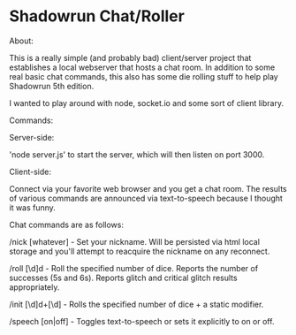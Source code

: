 ﻿# Shadowrun Chat/Roller

About:

This is a really simple (and probably bad) client/server project that establishes a local webserver that hosts a chat room. In addition to some real basic chat commands, this also has some die rolling stuff to help play Shadowrun 5th edition.

I wanted to play around with node, socket.io and some sort of client library.

Commands:

Server-side:

'node server.js' to start the server, which will then listen on port 3000.

Client-side:

Connect via your favorite web browser and you get a chat room. The results of various commands are announced via text-to-speech because I thought it was funny.

Chat commands are as follows:

/nick [whatever] - Set your nickname. Will be persisted via html local storage and you'll attempt to reacquire the nickname on any reconnect.

/roll [\d]d - Roll the specified number of dice. Reports the number of successes (5s and 6s). Reports glitch and critical glitch results appropriately.

/init [\d]d+[\d] - Rolls the specified number of dice + a static modifier. 

/speech [on|off] - Toggles text-to-speech or sets it explicitly to on or off.




